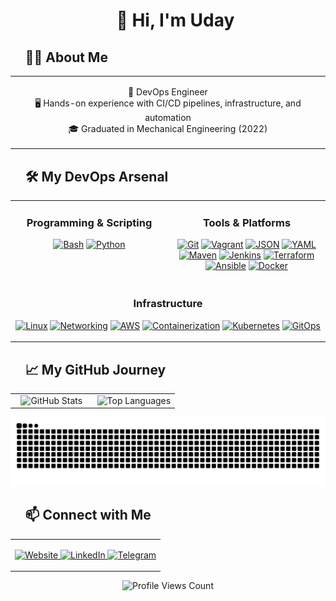 <div id="user-content-toc">
  <ul align="center" style="list-style: none;">
    <summary>
      <h1>👋 Hi, I'm Uday</h1>
    </summary>
  </ul>
</div>

<div id="user-content-toc">
  <ul style="list-style: none;">
    <summary>
      <h2>🧑‍💻 About Me</h2>
    </summary>
  </ul>
</div>

<table width="100%" align="center">
<tr>
<td align="center">
  <p>
    🧰 DevOps Engineer<br>
    🖥️ Hands-on experience with CI/CD pipelines, infrastructure, and automation<br>
    🎓 Graduated in Mechanical Engineering (2022)
  </p>
</td>
</tr>
</table>

<div id="user-content-toc">
  <ul style="list-style: none;">
    <summary>
      <h2>🛠️ My DevOps Arsenal</h2>
    </summary>
  </ul>
</div>

<table width="100%" align="center">
<tr valign="top">
<td width="50%" align="center">
  <h3>Programming & Scripting</h3>
  <p>
    <a href="https://www.gnu.org/software/bash/"><img src="https://img.shields.io/badge/Bash-000?style=for-the-badge&logo=gnubash&logoColor=4EAA25" alt="Bash"/></a>
    <a href="https://www.python.org/"><img src="https://img.shields.io/badge/Python-000?style=for-the-badge&logo=python&logoColor=3776AB" alt="Python"/></a>
  </p>
</td>
<td width="50%" align="center">
  <h3>Tools & Platforms</h3>
  <p>
    <a href="https://git-scm.com/"><img src="https://img.shields.io/badge/Git-000?style=for-the-badge&logo=git&logoColor=F05032" alt="Git"/></a>
    <a href="https://www.vagrantup.com/"><img src="https://img.shields.io/badge/Vagrant-000?style=for-the-badge&logo=vagrant&logoColor=1563FF" alt="Vagrant"/></a>
    <a href="https://www.json.org/json-en.html"><img src="https://img.shields.io/badge/JSON-000?style=for-the-badge&logo=json&logoColor=black" alt="JSON"/></a>
    <a href="https://yaml.org/"><img src="https://img.shields.io/badge/YAML-000?style=for-the-badge&logo=yaml&logoColor=white" alt="YAML"/></a>
    <a href="https://maven.apache.org/"><img src="https://img.shields.io/badge/Maven-000?style=for-the-badge&logo=apachemaven&logoColor=CB2027" alt="Maven"/></a>
    <a href="https://www.jenkins.io/"><img src="https://img.shields.io/badge/Jenkins-000?style=for-the-badge&logo=jenkins&logoColor=D24939" alt="Jenkins"/></a>
    <a href="https://www.terraform.io/"><img src="https://img.shields.io/badge/Terraform-000?style=for-the-badge&logo=terraform&logoColor=7B42BC" alt="Terraform"/></a>
    <a href="https://www.ansible.com/"><img src="https://img.shields.io/badge/Ansible-000?style=for-the-badge&logo=ansible&logoColor=EE0000" alt="Ansible"/></a>
    <a href="https://www.docker.com/"><img src="https://img.shields.io/badge/Docker-000?style=for-the-badge&logo=docker&logoColor=2496ED" alt="Docker"/></a>
  </p>
</td>
</tr>
<tr valign="top">
<td colspan="2" align="center">
  <h3>Infrastructure</h3>
  <p>
    <a href="https://www.kernel.org/"><img src="https://img.shields.io/badge/Linux-000?style=for-the-badge&logo=linux&logoColor=FCC624" alt="Linux"/></a>
    <a href="https://en.wikipedia.org/wiki/Computer_network"><img src="https://img.shields.io/badge/Networking-000?style=for-the-badge&logo=cisco&logoColor=1BA0E2" alt="Networking"/></a>
    <a href="https://aws.amazon.com/"><img src="https://img.shields.io/badge/AWS-000?style=for-the-badge&logo=amazon-aws&logoColor=FF9900" alt="AWS"/></a>
    <a href="https://www.docker.com/resources/what-container"><img src="https://img.shields.io/badge/Containers-000?style=for-the-badge&logo=docker&logoColor=2496ED" alt="Containerization"/></a>
    <a href="https://kubernetes.io/"><img src="https://img.shields.io/badge/Kubernetes-000?style=for-the-badge&logo=kubernetes&logoColor=326CE5" alt="Kubernetes"/></a>
    <a href="https://www.gitops.tech/"><img src="https://img.shields.io/badge/GitOps-000?style=for-the-badge&logo=gitlab&logoColor=FC6D26" alt="GitOps"/></a>
  </p>
</td>
</tr>
</table>

<div id="user-content-toc">
  <ul style="list-style: none;">
    <summary>
      <h2>📈 My GitHub Journey</h2>
    </summary>
  </ul>
</div>

<table width="100%" align="center">
<tr valign="top">
<td width="50%" align="center">
  <img src="https://github-readme-stats.vercel.app/api?username=UdayKumarChunduru&show_icons=true&theme=highcontrast&hide_border=true&card_width=400" alt="GitHub Stats" />
</td>
<td width="50%" align="center">
  <img src="https://github-readme-stats.vercel.app/api/top-langs/?username=UdayKumarChunduru&layout=compact&theme=highcontrast&hide_border=true&card_width=400" alt="Top Languages" />
</td>
</tr>
</table>

<p align="center">
  <img src="https://raw.githubusercontent.com/Ellis-alt/Ellis-alt/refs/heads/main/assets/github-contribution-grid-snake.svg" alt="Snake Contribution Grid">
</p>

<div id="user-content-toc">
  <ul style="list-style: none;">
    <summary>
      <h2>📫 Connect with Me</h2>
    </summary>
  </ul>
</div>

<table width="100%" align="center">
<tr>
<td align="center">
  <p>
    <a href="[Your Website URL]">
      <img src="https://img.shields.io/badge/Website-000?style=for-the-badge&logo=firefox&logoColor=white" alt="Website"/>
    </a>
    <a href="[Your LinkedIn URL]">
      <img src="https://img.shields.io/badge/LinkedIn-000?style=for-the-badge&logo=linkedin&logoColor=0A66C2" alt="LinkedIn"/>
    </a>
    <a href="[Your Telegram URL]">
      <img src="https://img.shields.io/badge/Telegram-000?style=for-the-badge&logo=telegram&logoColor=26A5E4" alt="Telegram"/>
    </a>
  </p>
</td>
</tr>
</table>

<p align="center">
  <img src="https://komarev.com/ghpvc/?username=UdayKumarChunduru&style=for-the-badge&labelColor=000000&color=39FF14" alt="Profile Views Count" />
</p>
